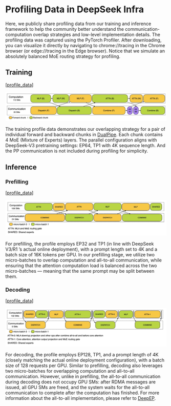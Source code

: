 # Profiling Data in DeepSeek Infra

Here, we publicly share profiling data from our training and inference framework to help the community better understand the communication-computation overlap strategies and low-level implementation details. The profiling data was captured using the PyTorch Profiler. After downloading, you can visualize it directly by navigating to chrome://tracing in the Chrome browser (or edge://tracing in the Edge browser). Notice that we simulate an absolutely balanced MoE routing strategy for profiling.

## Training

[[profile_data]](train.json)

![train](assets/train.jpg)

The training profile data demonstrates our overlapping strategy for a pair of individual forward and backward chunks in [DualPipe](https://github.com/deepseek-ai/dualpipe). Each chunk contains 4 MoE (Mixture of Experts) layers.
The parallel configuration aligns with DeepSeek-V3 pretraining settings: EP64, TP1 with 4K sequence length. And the PP communication is not included during profiling for simplicity.

## Inference

### Prefilling

[[profile_data]](prefill.json)

![prefill](assets/prefill.jpg)

For prefilling, the profile employs EP32 and TP1 (in line with DeepSeek V3/R1 ’s actual online deployment), with a prompt length set to 4K and a batch size of 16K tokens per GPU. In our prefilling stage, we utilize two micro-batches to overlap computation and all-to-all communication, while ensuring that the attention computation load is balanced across the two micro-batches — meaning that the same prompt may be split between them.

### Decoding

[[profile_data]](decode.json)

![decode](assets/decode.jpg)

For decoding, the profile employs EP128, TP1, and a prompt length of 4K (closely matching the actual online deployment configuration), with a batch size of 128 requests per GPU. Similar to prefilling, decoding also leverages two micro-batches for overlapping computation and all-to-all communication. However, unlike in prefilling, the all-to-all communication during decoding does not occupy GPU SMs: after RDMA messages are issued, all GPU SMs are freed, and the system waits for the all-to-all communication to complete after the computation has finished. For more information about the all-to-all implementation, please refer to [DeepEP](https://github.com/deepseek-ai/DeepEP).
